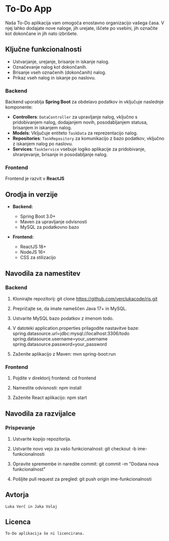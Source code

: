 # To-Do App

Naša To-Do aplikacija vam omogoča enostavno organizacijo vašega časa. V njej lahko dodajate nove naloge, jih urejate, iščete po vsebini, jih označite kot dokončane in jih nato izbrišete. 

## Ključne funkcionalnosti

- Ustvarjanje, urejanje, brisanje in iskanje nalog.
- Označevanje nalog kot dokončanih.
- Brisanje vseh označenih (dokončanih) nalog.
- Prikaz vseh nalog in iskanje po naslovu.


### Backend

Backend uporablja **Spring Boot** za obdelavo podatkov in vključuje naslednje komponente:

- **Controllers**: `DataController` za upravljanje nalog, vključno s pridobivanjem nalog, dodajanjem novih, posodabljanjem statusa, brisanjem in iskanjem nalog.
- **Models**: Vključuje entiteto `TaskData` za reprezentacijo nalog.
- **Repositories**: `TaskRepository` za komunikacijo z bazo podatkov, vključno z iskanjem nalog po naslovu.
- **Services**: `TaskService` vsebuje logiko aplikacije za pridobivanje, shranjevanje, brisanje in posodabljanje nalog.

### Frontend

Frontend je razvit v **ReactJS**

## Orodja in verzije

- **Backend:**
  - Spring Boot 3.0+
  - Maven za upravljanje odvisnosti
  - MySQL za podatkovno bazo

- **Frontend:**
  - ReactJS 18+
  - NodeJS 16+
  - CSS za stilizacijo


## Navodila za namestitev

### Backend

1. Klonirajte repozitorij:
    git clone https://github.com/verclukacode/ris.git

2. Prepričajte se, da imate nameščen Java 17+ in MySQL.

3. Ustvarite MySQL bazo podatkov z imenom todo.

4. V datoteki application.properties prilagodite nastavitve baze:
        spring.datasource.url=jdbc:mysql://localhost:3306/todo
        spring.datasource.username=your_username
        spring.datasource.password=your_password

5. Zaženite aplikacijo z Maven:
        mvn spring-boot:run


### Frontend

1. Pojdite v direktorij frontend:
        cd frontend

2. Namestite odvisnosti:
        npm install

3. Zaženite React aplikacijo:
        npm start


##  Navodila za razvijalce

### Prispevanje

1. Ustvarite kopijo repozitorija.

2. Ustvarite novo vejo za vašo funkcionalnost:
        git checkout -b ime-funkcionalnosti

3. Opravite spremembe in naredite commit:
        git commit -m "Dodana nova funkcionalnost"

4. Pošljite pull request za pregled:
        git push origin ime-funkcionalnosti


## Avtorja
    Luka Verč in Jaka Volaj

## Licenca
    To-Do aplikacija še ni licencirana.

